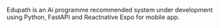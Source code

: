 Edupath is an Ai programme recommended system under development using Python, FastAPI and Reactnative Expo for mobile app.